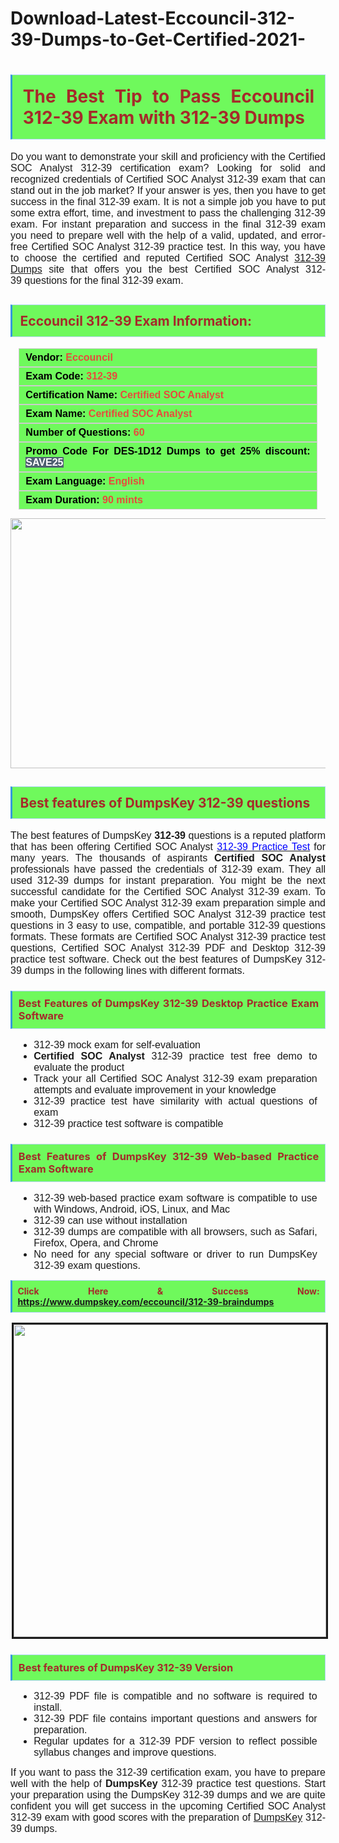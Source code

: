 # Download-Latest-Eccouncil-312-39-Dumps-to-Get-Certified-2021-
<h1 style="text-align: justify;"><strong><span style="display: block; color: brown; background: #6FF95C; border: 0.5px solid #AED6F1; border-left: 3px solid #3498DB; padding: .6em;">The Best Tip to Pass Eccouncil 312-39 Exam with 312-39 Dumps</span></strong></h1>

<p style="text-align: justify;"><span style="font-size:11pt"><span style="line-height:normal"><span style="font-family:Calibri,sans-serif"><span style="font-size:12.0pt"><span new="" roman="" style="font-family:" times="">Do you want to demonstrate your skill and proficiency with the Certified SOC Analyst 312-39 certification exam? Looking for solid and recognized credentials of Certified SOC Analyst 312-39 exam that can stand out in the job market? If your answer is yes, then you have to get success in the final 312-39 exam. It is not a simple job you have to put some extra effort, time, and investment to pass the challenging 312-39 exam. For instant preparation and success in the final 312-39 exam you need to prepare well with the help of a valid, updated, and error-free Certified SOC Analyst 312-39 practice test. In this way, you have to choose the certified and reputed Certified SOC Analyst <span style="color:blue"><a href="https://www.dumpskey.com/eccouncil/312-39-braindumps">312-39 Dumps</a></span> site that offers you the best Certified SOC Analyst 312-39 questions for the final 312-39 exam.</span></span></span></span></span></p>

<h2 style="text-align: justify;"><strong><span style="display: block; color: brown; background: #6FF95C; border: 0.5px solid #AED6F1; border-left: 3px solid #3498DB; padding: .6em;">Eccouncil 312-39 Exam Information:</span></strong></h2>

<div style="margin: 0cm 10pt; background: rgb(111, 249, 92); border: 1px solid rgb(204, 204, 204); padding: 5px 10px; text-align: justify;"><span style="font-size: 11pt;"><span style="line-height: normal;"><span><span style="font-family: Calibri,sans-serif;"><strong><span style="font-size: 12.0pt;"><span><span style="color: #000000;">Vendor:</span> <span style="color: #e74c3c;">Eccouncil</span></span></span></strong></span></span></span></span></div>

<div style="margin: 0cm 10pt; background: rgb(111, 249, 92); border: 1px solid rgb(204, 204, 204); padding: 5px 10px; text-align: justify;"><span style="font-size: 11pt;"><span style="line-height: normal;"><span><span style="font-family: Calibri,sans-serif;"><strong><span style="font-size: 12.0pt;"><span><span style="color: #000000;">Exam Code:</span> <span style="color: #e74c3c;">312-39</span></span></span></strong></span></span></span></span></div>

<div style="margin: 0cm 10pt; background: rgb(111, 249, 92); border: 1px solid rgb(204, 204, 204); padding: 5px 10px; text-align: justify;"><span style="font-size: 11pt;"><span style="line-height: normal;"><span><span style="font-family: Calibri,sans-serif;"><strong><span style="font-size: 12.0pt;"><span><span style="color: #000000;">Certification Name:</span> <span style="color: #e74c3c;">Certified SOC Analyst</span></span></span></strong></span></span></span></span></div>

<div style="margin: 0cm 10pt; background: rgb(111, 249, 92); border: 1px solid rgb(204, 204, 204); padding: 5px 10px; text-align: justify;"><span style="font-size: 11pt;"><span style="line-height: normal;"><span><span style="font-family: Calibri,sans-serif;"><strong><span style="font-size: 12.0pt;"><span><span style="color: #000000;">Exam Name:</span> <span style="color: #e74c3c;">Certified SOC Analyst</span></span></span></strong></span></span></span></span></div>

<div style="margin: 0cm 10pt; background: rgb(111, 249, 92); border: 1px solid rgb(204, 204, 204); padding: 5px 10px; text-align: justify;"><span style="font-size: 11pt;"><span style="line-height: normal;"><span><span style="font-family: Calibri,sans-serif;"><strong><span style="font-size: 12.0pt;"><span><span style="color: #000000;">Number of Questions: </span><span style="color: #e74c3c;">60</span></span></span></strong></span></span></span></span></div>

<div style="margin: 0cm 10pt; background: rgb(111, 249, 92); border: 1px solid rgb(204, 204, 204); padding: 5px 10px; text-align: justify;"><span style="font-size: 11pt;"><span style="line-height: normal;"><span><span style="font-family: Calibri,sans-serif;"><strong><span style="font-size: 12.0pt;"><span><span style="color: #000000;">Promo Code For DES-1D12 Dumps to get 25% discount: </span><span style="color: #ffffff;"><span style="background-color: #4e5f70;">SAVE25</span></span></span></span></strong></span></span></span></span></div>

<div style="margin: 0cm 10pt; background: rgb(111, 249, 92); border: 1px solid rgb(204, 204, 204); padding: 5px 10px; text-align: justify;"><span style="font-size: 11pt;"><span style="line-height: normal;"><span><span style="font-family: Calibri,sans-serif;"><strong><span style="font-size: 12.0pt;"><span><span style="color: #000000;">Exam Language:</span> <span style="color: #e74c3c;">English</span></span></span></strong></span></span></span></span></div>

<div style="margin: 0cm 10pt; background: rgb(111, 249, 92); border: 1px solid rgb(204, 204, 204); padding: 5px 10px; text-align: justify;"><span style="font-size: 11pt;"><span style="line-height: normal;"><span><span style="font-family: Calibri,sans-serif;"><strong><span style="font-size: 12.0pt;"><span><span style="color: #000000;">Exam Duration: </span><span style="color: #e74c3c;">90 mints</span></span></span></strong></span></span></span></span></div>

<p style="text-align: center;"><a href="https://www.dumpskey.com/eccouncil/312-39-braindumps"><img src="https://lh3.googleusercontent.com/pw/ACtC-3dVlA1AWymR4xrF8RuFewEtIeLnD9ZuFRecIi6m3xI_U7Y1CHhaQmJ4tU3qgfllrfNc27FJ4mmKSlebP8hr1WBA2XYeEeuav8VR9SpKGrtEuv3h95KXVi2_mO-hizxIkL9phoaxiFmtvPgvD1el1SbZ=w700-h400-no?authuser=0" style="height: 400px; width: 700px;" /></a></p>

<h2 style="text-align: justify;"><strong><span style="display: block; color: brown; background: #6FF95C; border: 0.5px solid #AED6F1; border-left: 3px solid #3498DB; padding: .6em;">Best features of DumpsKey 312-39 questions</span></strong></h2>

<p style="text-align: justify;"><span style="font-size:11pt"><span style="line-height:normal"><span style="font-family:Calibri,sans-serif"><span style="font-size:12.0pt"><span new="" roman="" style="font-family:" times="">The best features of DumpsKey <b>312-39</b> questions is a reputed platform that has been offering Certified SOC Analyst <a href="https://www.dumpskey.com/eccouncil/312-39-braindumps"><span style="color:blue">312-39 Practice Test</span></a> for many years. The thousands of aspirants <b>Certified SOC Analyst</b> professionals have passed the credentials of 312-39 exam. They all used 312-39 dumps for instant preparation. You might be the next successful candidate for the Certified SOC Analyst 312-39 exam. To make your Certified SOC Analyst 312-39 exam preparation simple and smooth, DumpsKey offers Certified SOC Analyst 312-39 practice test questions in 3 easy to use, compatible, and portable <b></b> 312-39 questions formats. These formats are Certified SOC Analyst 312-39 practice test questions, Certified SOC Analyst 312-39 PDF and Desktop 312-39 practice test software. Check out the best features of DumpsKey 312-39 dumps in the following lines with different formats.</span></span></span></span></span></p>

<h3 style="text-align: justify;"><strong><span style="display: block; color: brown; background: #6FF95C; border: 0.5px solid #AED6F1; border-left: 3px solid #3498DB; padding: .6em;">Best Features of DumpsKey 312-39 Desktop Practice Exam Software</span></strong></h3>

<ul>
	<li style="margin: 0in 10pt; text-align: justify;"><span style="font-size:11pt"><span style="line-height:normal"><span style="tab-stops:list .5in"><span style="font-family:Calibri,sans-serif"><span style="font-size:12.0pt"><span new="" roman="" style="font-family:" times=""> 312-39 mock exam for self-evaluation</span></span></span></span></span></span></li>
	<li style="margin: 0in 10pt; text-align: justify;"><span style="font-size:11pt"><span style="line-height:normal"><span style="tab-stops:list .5in"><span style="font-family:Calibri,sans-serif"><b><span style="font-size:12.0pt"><span new="" roman="" style="font-family:" times="">Certified SOC Analyst</span></span></b><span style="font-size:12.0pt"><span new="" roman="" style="font-family:" times=""> 312-39 practice test free demo to evaluate the product</span></span></span></span></span></span></li>
	<li style="margin: 0in 10pt; text-align: justify;"><span style="font-size:11pt"><span style="line-height:normal"><span style="tab-stops:list .5in"><span style="font-family:Calibri,sans-serif"><span style="font-size:12.0pt"><span new="" roman="" style="font-family:" times="">Track your all Certified SOC Analyst 312-39 exam preparation attempts and evaluate improvement in your knowledge</span></span></span></span></span></span></li>
	<li style="margin: 0in 10pt; text-align: justify;"><span style="font-size:11pt"><span style="line-height:normal"><span style="tab-stops:list .5in"><span style="font-family:Calibri,sans-serif"><span style="font-size:12.0pt"><span new="" roman="" style="font-family:" times="">312-39 practice test have similarity with actual questions of exam</span></span></span></span></span></span></li>
	<li style="margin: 0in 10pt; text-align: justify;"><span style="font-size:11pt"><span style="line-height:normal"><span style="tab-stops:list .5in"><span style="font-family:Calibri,sans-serif"><span style="font-size:12.0pt"><span new="" roman="" style="font-family:" times="">312-39 practice test software is compatible</span></span></span></span></span></span></li>
</ul>

<h3 style="text-align: justify;"><strong><span style="display: block; color: brown; background: #6FF95C; border: 0.5px solid #AED6F1; border-left: 3px solid #3498DB; padding: .6em;">Best Features of DumpsKey 312-39 Web-based Practice Exam Software</span></strong></h3>

<ul>
	<li style="margin: 0in 10pt; text-align: justify;"><span style="font-size:11pt"><span style="line-height:normal"><span style="tab-stops:list .5in"><span style="font-family:Calibri,sans-serif"><span style="font-size:12.0pt"><span new="" roman="" style="font-family:" times="">312-39 web-based practice exam software is compatible to use with Windows, Android, iOS, Linux, and Mac</span></span></span></span></span></span></li>
	<li style="margin: 0in 10pt; text-align: justify;"><span style="font-size:11pt"><span style="line-height:normal"><span style="tab-stops:list .5in"><span style="font-family:Calibri,sans-serif"><span style="font-size:12.0pt"><span new="" roman="" style="font-family:" times="">312-39 can use without installation</span></span></span></span></span></span></li>
	<li style="margin: 0in 10pt; text-align: justify;"><span style="font-size:11pt"><span style="line-height:normal"><span style="tab-stops:list .5in"><span style="font-family:Calibri,sans-serif"><span style="font-size:12.0pt"><span new="" roman="" style="font-family:" times="">312-39 dumps are compatible with all browsers, such as Safari, Firefox, Opera, and Chrome</span></span></span></span></span></span></li>
	<li style="margin: 0in 10pt; text-align: justify;"><span style="font-size:11pt"><span style="line-height:normal"><span style="tab-stops:list .5in"><span style="font-family:Calibri,sans-serif"><span style="font-size:12.0pt"><span new="" roman="" style="font-family:" times="">No need for any special software or driver to run DumpsKey 312-39 exam questions.</span></span></span></span></span></span></li>
</ul>

<p style="text-align: justify;"><strong><span style="display: block; color: brown; background: #6FF95C; border: 0.5px solid #AED6F1; border-left: 3px solid #3498DB; padding: .6em;">Click Here & Success Now: <a href="https://www.dumpskey.com/eccouncil/312-39-braindumps">https://www.dumpskey.com/eccouncil/312-39-braindumps</a></span></strong></p>

<p style="text-align: center;"><a href="https://www.dumpskey.com/eccouncil/312-39-braindumps"><span style="font-size:11pt"><span style="line-height:115%"><span style="font-family:Calibri,sans-serif"><span style="font-size:12.0pt"><span style="line-height:115%"><img alt="" src="https://i.imgur.com/EeR47fq_d.webp?maxwidth=760&fidelity=grand" style="border-width: 3px; border-style: solid; margin: 2px; width: 500px; height: 500px;" /></span></span></span></span></span></a></p>

<h3 style="text-align: justify;"><strong><span style="display: block; color: brown; background: #6FF95C; border: 0.5px solid #AED6F1; border-left: 3px solid #3498DB; padding: .6em;">Best features of DumpsKey 312-39 Version</span></strong></h3>

<ul>
	<li style="margin: 0in 10pt; text-align: justify;"><span style="font-size:11pt"><span style="line-height:normal"><span style="tab-stops:list .5in"><span style="font-family:Calibri,sans-serif"><span style="font-size:12.0pt"><span new="" roman="" style="font-family:" times="">312-39 PDF file is compatible and no software is required to install.</span></span></span></span></span></span></li>
	<li style="margin: 0in 10pt; text-align: justify;"><span style="font-size:11pt"><span style="line-height:normal"><span style="tab-stops:list .5in"><span style="font-family:Calibri,sans-serif"><span style="font-size:12.0pt"><span new="" roman="" style="font-family:" times="">312-39 PDF file contains important questions and answers for preparation.</span></span></span></span></span></span></li>
	<li style="margin: 0in 10pt; text-align: justify;"><span style="font-size:11pt"><span style="line-height:normal"><span style="tab-stops:list .5in"><span style="font-family:Calibri,sans-serif"><span style="font-size:12.0pt"><span new="" roman="" style="font-family:" times="">Regular updates for a 312-39 PDF version to reflect possible syllabus changes and improve questions.</span></span></span></span></span></span></li>
</ul>

<p style="text-align: justify;"><span style="font-size:11pt"><span style="line-height:normal"><span style="font-family:Calibri,sans-serif"><span style="font-size:12.0pt"><span new="" roman="" style="font-family:" times="">If you want to pass the 312-39 certification exam, you have to prepare well with the help of <b>DumpsKey</b> 312-39 practice test questions. Start your preparation using the DumpsKey 312-39 dumps and we are quite confident you will get success in the upcoming Certified SOC Analyst 312-39 exam with good scores with the preparation of <a href="http://www.dumpskey.com">DumpsKey</a> 312-39 dumps.</span></span></span></span></span></p>
<gdiv></gdiv><gdiv></gdiv><gdiv></gdiv><gdiv></gdiv><gdiv></gdiv><gdiv></gdiv><gdiv></gdiv><gdiv></gdiv><gdiv></gdiv><gdiv></gdiv><gdiv></gdiv><gdiv></gdiv><gdiv></gdiv><gdiv></gdiv><gdiv></gdiv><gdiv></gdiv><gdiv></gdiv><gdiv></gdiv><gdiv></gdiv><gdiv></gdiv><gdiv></gdiv><gdiv></gdiv><gdiv></gdiv><gdiv></gdiv><gdiv></gdiv><gdiv></gdiv><gdiv></gdiv><gdiv></gdiv><gdiv></gdiv><gdiv></gdiv>
